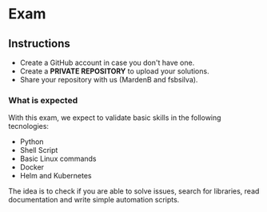 # Exam

## Instructions

  * Create a GitHub account in case you don't have one.
  * Create a **PRIVATE REPOSITORY** to upload your solutions.
  * Share your repository with us (MardenB and fsbsilva).

### What is expected

With this exam, we expect to validate basic skills in the following tecnologies:
  
  * Python
  * Shell Script
  * Basic Linux commands
  * Docker 
  * Helm and Kubernetes

The idea is to check if you are able to solve issues, search for libraries, read documentation and write simple automation scripts.  
